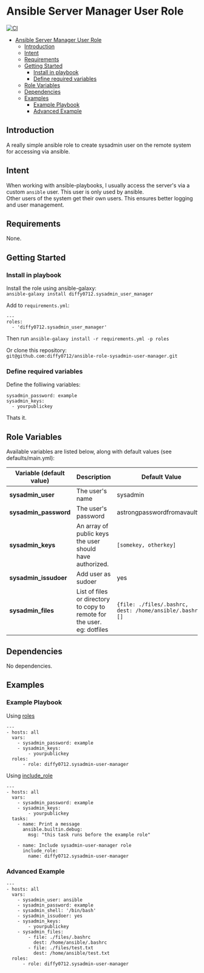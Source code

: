 # Ansible Server Manager User Role
[![CI](https://github.com/diffy0712/ansible-role-sysadmin-user-manager/workflows/CI/badge.svg?event=push)](https://github.com/diffy0712/ansible-role-sysadmin-user-manager/actions?query=workflow%3ACI)

- [Ansible Server Manager User Role](#ansible-server-manager-user-role)
  - [Introduction](#introduction)
  - [Intent](#intent)
  - [Requirements](#requirements)
  - [Getting Started](#getting-started)
    - [Install in playbook](#install-in-playbook)
    - [Define required variables](#define-required-variables)
  - [Role Variables](#role-variables)
  - [Dependencies](#dependencies)
  - [Examples](#examples)
    - [Example Playbook](#example-playbook)
    - [Advanced Example](#advanced-example)

## Introduction
A really simple ansible role to create sysadmin user on the remote system for accessing via ansible.

## Intent
When working with ansible-playbooks, I usually access the server's via a custom `ansible` user. This user is only used by ansible.   
Other users of the system get their own users. This ensures better logging and user management.

## Requirements

None.

## Getting Started

### Install in playbook
Install the role using ansible-galaxy:  
`ansible-galaxy install diffy0712.sysadmin_user_manager`

Add to `requirements.yml`:  
```
---
roles:
  - 'diffy0712.sysadmin_user_manager'
```
Then run `ansible-galaxy install -r requirements.yml -p roles`  


Or clone this repository:  
`git@github.com:diffy0712/ansible-role-sysadmin-user-manager.git`

### Define required variables

Define the folliwing variables:
```
sysadmin_password: example
sysadmin_keys: 
  - yourpublickey
```

Thats it. 

## Role Variables

Available variables are listed below, along with default values (see defaults/main.yml):

| Variable (default value)      | Description | Default Value |
| ----------- | ----------- | ----------- |
| __sysadmin_user__      | The user's name       | sysadmin |
| __sysadmin_password__      | The user's password       |  astrongpasswordfromavaultfile |
| __sysadmin_keys__      | An array of public keys the user should have authorized.       | ```[somekey, otherkey]``` |
| __sysadmin_issudoer__      | Add user as sudoer      | yes |
| __sysadmin_files__      | List of files or directory to copy to remote for the user. eg: dotfiles      | ```{file: ./files/.bashrc, dest: /home/ansible/.bashrc}[]``` |

## Dependencies

No dependencies.

## Examples
### Example Playbook

Using [roles](https://docs.ansible.com/ansible/latest/user_guide/playbooks_reuse_roles.html#using-roles)
```
---
- hosts: all
  vars:
    - sysadmin_password: example
    - sysadmin_keys: 
        - yourpublickey
  roles:
      - role: diffy0712.sysadmin-user-manager
```

Using [include_role](https://docs.ansible.com/ansible/latest/user_guide/playbooks_reuse_roles.html#including-roles-dynamic-reuse)
```
---
- hosts: all
  vars:
    - sysadmin_password: example
    - sysadmin_keys: 
        - yourpublickey
  tasks:
    - name: Print a message
      ansible.builtin.debug:
        msg: "this task runs before the example role"

    - name: Include sysadmin-user-manager role
      include_role:
        name: diffy0712.sysadmin-user-manager

```

### Advanced Example

```
---
- hosts: all
  vars:
    - sysadmin_user: ansible
    - sysadmin_password: example
    - sysadmin_shell: '/bin/bash'
    - sysadmin_issudoer: yes
    - sysadmin_keys: 
        - yourpublickey
    - sysadmin_files:
        - file: ./files/.bashrc
          dest: /home/ansible/.bashrc
        - file: ./files/test.txt
          dest: /home/ansible/test.txt
  roles:
      - role: diffy0712.sysadmin-user-manager
```